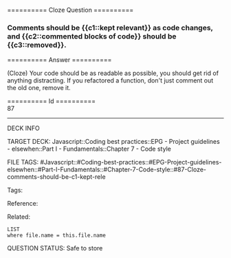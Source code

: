 ========== Cloze Question ==========

###  Comments should be {{c1::kept relevant}} as code changes, and {{c2::commented blocks of code}} should be {{c3::removed}}.  

========== Answer ==========  

(Cloze) Your code should be as readable as possible, you should get rid of anything distracting. If you refactored a function, don't just comment out the old one, remove it.

========== Id ==========  
87

---

DECK INFO

TARGET DECK: Javascript::Coding best practices::EPG - Project guidelines - elsewhen::Part I - Fundamentals::Chapter 7 - Code style

FILE TAGS: #Javascript::#Coding-best-practices::#EPG-Project-guidelines-elsewhen::#Part-I-Fundamentals::#Chapter-7-Code-style::#87-Cloze-comments-should-be-c1-kept-rele

Tags:

Reference:

Related:

```dataview
LIST
where file.name = this.file.name
```

QUESTION STATUS: Safe to store
